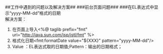 ##工作中遇到的问题以及解决方案##
###前台页面问题###
###在EL表达式中显示“yyyy-MM-dd”格式的日期  
解决方案：
  
1. 在页面上导入<%@ taglib prefix="fmt" uri="http://java.sun.com/jsp/jstl/fmt" %>  
2. 格式化日期<fmt:formatDate value="${XXX}" pattern="yyyy-MM-dd"/>  
3.  Value ：EL表达式取的日期值;Pattern：输出的日期格式；